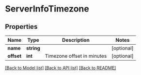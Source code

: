 # ServerInfoTimezone

## Properties
Name | Type | Description | Notes
------------ | ------------- | ------------- | -------------
**name** | **string** |  | [optional] 
**offset** | **int** | Timezone offset in minutes | [optional] 

[[Back to Model list]](../README.md#documentation-for-models) [[Back to API list]](../README.md#documentation-for-api-endpoints) [[Back to README]](../README.md)


